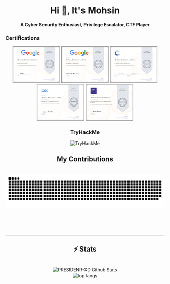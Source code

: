 <h1 align="center">Hi 👋, It's Mohsin</h1>
<h4 align="center">A Cyber Security Enthusiast, Privilege Escalator, CTF Player</h4>
  <h3>Certifications</h3>
  <div style="text-align: center;">
    <img src="assets/python-google.png" alt="eCPPTv2" width="150">
    <img src="assets/cybersecurity.png" alt="CCNA" width="150">
    <img src="assets/Cpp.png" alt="eCPPTv2" width="150">
    <img src="assets/IBM.png" alt="CCNA" width="150">
    <img src="assets/bash.png" alt="CCNA" width="150">
    



<h3>TryHackMe</h3>
    <img src="https://tryhackme-badges.s3.amazonaws.com/President..png" align="center "alt="TryHackMe">

<div align="center">
  <h2>My Contributions</h2>
  <br>
  <img alt="snake eating my contributions" src="https://raw.githubusercontent.com/salesp07/salesp07/output/github-contribution-grid-snake.svg" />
  
  <br/><br/><br/>
</div>

<hr/>

<h2 align="center">⚡ Stats</h2>
<br>
<div align=center>
<img align="center" src="https://github-readme-stats.vercel.app/api?username=PRESIDENT-XD&include_all_commits=true&count_private=true&show_icons=true&line_height=20&title_color=7A7ADB&icon_color=2234AE&text_color=D3D3D3&bg_color=0,000000,130F40" alt="PRESIDENR-XD Github Stats">
  <br/>
  <img width=325 align="center" src="https://github-readme-stats-salesp07.vercel.app/api/top-langs/?username=president-xd&hide=HTML&langs_count=10&layout=compact&theme=react&border_radius=10&size_weight=0.5&count_weight=0.5&exclude_repo=github-readme-stats" alt="top langs" />
</div>

